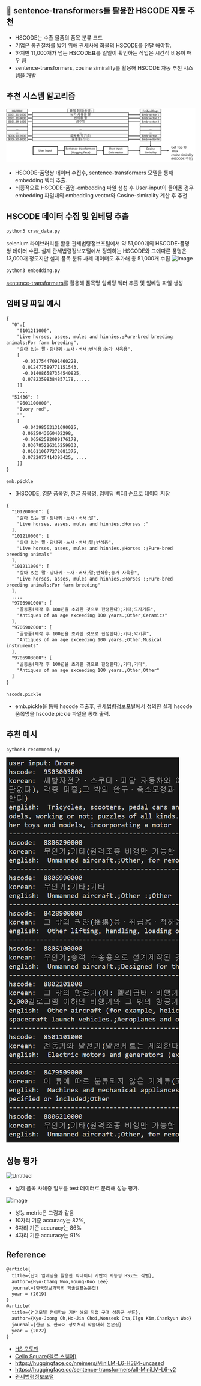 ## 🚢 sentence-transformers를 활용한 HSCODE 자동 추천
* HSCODE는 수출 물품의 품목 분류 코드
* 기업은 통관절차를 밟기 위해 관세사에 화물의 HSCODE를 전달 해야함.
* 하지만 11,000개가 넘는 HSCODE표를 일일이 확인하는 작업은 시간적 비용이 매우 큼
* sentence-transformers, cosine simirality를 활용해 HSCODE 자동 추천 시스템을 개발

## 추천 시스템 알고리즘
![algorithm](image/algorithm.png)

* HSCODE-품명쌍 데이터 수집후, sentence-transformers 모델을 통해 embedding 벡터 추출.
* 최종적으로 HSCODE-품명-embedding 파일 생성 후 User-input이 들어올 경우 embedding 파일내의 embedding vector와 Cosine-simirality 계산 후 추천
## HSCODE 데이터 수집 및 임베딩 추출

```bash
python3 craw_data.py
```
selenium 라이브러리를 활용 관세법령정보포털에서 약 51,000개의 HSCODE-품명 쌍 데이터 수집.
실제 관세법령정보포털에서 정의하는 HSCODE와 그에따른 품명은 13,000개 정도지만 실제 품목 분류 사례 데이터도 추가해 총 51,000개 수집
![image](https://github.com/ghko99/Hscode/assets/115913818/0102d4ab-c16c-4f82-a923-9839fae71704)


```bash
python3 embedding.py
```
[sentence-transformers](https://huggingface.co/sentence-transformers/all-MiniLM-L6-v2)를 활용해 품목명 임베딩 벡터 추출 및 임베딩 파일 생성

## 임베딩 파일 예시
```
{
  "0":[
    "0101211000",
    "Live horses, asses, mules and hinnies.;Pure-bred breeding animals;For farm breeding",
    "살아 있는 말ㆍ당나귀ㆍ노새ㆍ버새;번식용;농가 사육용",
    [
      -0.05175447091460228,
      0.012477589771151543,
      -0.014086587354540825,
      0.07823598384857178,.....
    ]]
    ....
  "51436": [
    "9601100000",
    "Ivory rod",
    "",
    [
      -0.04398563131690025,
      0.0625043660402298,
      -0.06562592089176178,
      0.036785226315259933,
      0.016110677272081375,
      0.0722077414393425, ....
    ]]
}

emb.pickle
```
* [HSCODE, 영문 품목명, 한글 품목명, 임베딩 벡터] 순으로 데이터 저장

```
{
  "101200000": [
    "살아 있는 말ㆍ당나귀ㆍ노새ㆍ버새;말",
    "Live horses, asses, mules and hinnies.;Horses :"
  ],
  "101210000": [
    "살아 있는 말ㆍ당나귀ㆍ노새ㆍ버새;말;번식용",
    "Live horses, asses, mules and hinnies.;Horses :;Pure-bred breeding animals"
  ],
  "101211000": [
    "살아 있는 말ㆍ당나귀ㆍ노새ㆍ버새;말;번식용;농가 사육용",
    "Live horses, asses, mules and hinnies.;Horses :;Pure-bred breeding animals;For farm breeding"
  ],
  ....
  "9706901000": [
    "골동품(제작 후 100년을 초과한 것으로 한정한다);기타;도자기류",
    "Antiques of an age exceeding 100 years.;Other;Ceramics"
  ],
  "9706902000": [
    "골동품(제작 후 100년을 초과한 것으로 한정한다);기타;악기류",
    "Antiques of an age exceeding 100 years.;Other;Musical instruments"
  ],
  "9706903000": [
    "골동품(제작 후 100년을 초과한 것으로 한정한다);기타;기타",
    "Antiques of an age exceeding 100 years.;Other;Other"
  ]
}

hscode.pickle
```
* emb.pickle을 통해 hscode 추출후, 관세법령정보포털에서 정의한 실제 hscode 품목명을 hscode.pickle 파일을 통해 출력.

## 추천 예시
```bash
python3 recommend.py
```
![recommend](image/recommend.png)
## 성능 평가
![Untitled](https://github.com/ghko99/Hscode/assets/115913818/287e40aa-33ac-4712-be7c-466f0a2c0fe4)
* 실제 품목 사례중 일부를 test 데이터로 분리해 성능 평가.

![image](https://github.com/ghko99/Hscode/assets/115913818/3d1d44c1-af1b-4d96-8f5e-957a20739831)
* 성능 metric은 그림과 같음
* 10자리 기준 accuracy는 82%,
* 6자리 기준 accuracy는 86%
* 4자리 기준 accuracy는 91% 
## Reference
```
@article{
  title={단어 임베딩을 활용한 빅데이터 기반의 지능형 HS코드 식별},
  author={Hyo-Chang Woo,Young-Koo Lee}
  journal={한국정보과학회 학술발표논문집}
  year = {2019} 
}
@article{
  title={언어모델 전이학습 기반 해외 직접 구매 상품군 분류},
  author={Kyo-Joong Oh,Ho-Jin Choi,Wonseok Cha,Ilgu Kim,Chankyun Woo}
  journal={한글 및 한국어 정보처리 학술대회 논문집}
  year = {2022} 
}
```
* [HS 오토팬](https://www.hs-tariff.com/main/hs_mti_ai_main/?device=pc)
* [Cello Square(첼로 스퀘어)](https://www.cello-square.com/kr-ko/index.do)
* https://huggingface.co/nreimers/MiniLM-L6-H384-uncased
* https://huggingface.co/sentence-transformers/all-MiniLM-L6-v2
* [관세법령정보포털](https://unipass.customs.go.kr/clip/index.do)
